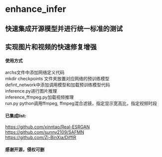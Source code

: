 # enhance_infer

## 快速集成开源模型并进行统一标准的测试
## 实现图片和视频的快速修复增强
#### 使用方式
archs文件中添加网络定义代码    
mkdir checkpoints 文件夹放置对应网络的预训练模型    
defint_network中添加调用模型和加载预训练模型代码    
inference.py进行图片推理        
inference_ffmpeg.py加载视频推理    
run.py python调用ffmpeg, ffmpeg混合滤镜，指定显示宽高比，指定视频时段    

#### 已集成list:
https://github.com/xinntao/Real-ESRGAN    
https://github.com/sunny2109/SAFMN    
https://github.com/Zj-BinXia/DiffIR    
#### 感谢开源，侵权可删
